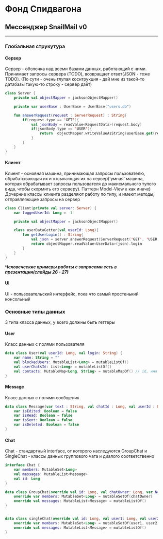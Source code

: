﻿# Фонд Спидвагона 

## Мессенджер SnailMail v0

----
### Глобальная струкутура

#### Сервер
Сервер - оболочка над всеми базами данных, работающий с ними. Принимает запросы сервера (TODO), возвращает ответ(JSON - тоже TODO). (По сути - очень глупая коснтрукция - дай мне из такой-то датабазы такую-то строку - сервер даёт)

````kotlin
class Server {
    private val objectMapper = jacksonObjectMapper()

    private var userBase : UserBase = UserBase("users.db")

    fun answerRequest(request : ServerRequest) : String{
        if(request.type == 'GET'){
            val jsonBody = readValue<RequestData>(request.body)
            if(jsonBody.type == 'USER'){
                return  objectMapper.writeValueAsString(userBase.get(request.body.id))
            }
        }
    }
}
````

#### Клиент

Клиент - основная машина, принимающая запросы пользователю, обрабатывающая их и отсылающая их на сервер('умная' машина, которая обрабатывает запросы пользователя до макисмального тупого вида, чтобы скормить его серверу). Паттерн Model-View а как иначе)
Дочерние классы клиента разделяют работу по типу, и имеют методы, отправляяющие запросы на сервер

````kotlin
class Client(private val server: Server) {
    var loggedUserId: Long = -1

    private val objectMapper = jacksonObjectMapper()

    class userDataGetter(val userId: Long){
        fun getUserLogin() : String{
            val json = server.answerRequest(ServerRequest('GET', 'USER', userId))
            return objectMapper.readValue<UserData>(json).login
        }   
    }   
}
````

***Человеческие примеры  работы с запросами есть в презентации(слайды 26 - 27)***


#### UI
UI - пользовательский интерфейс, пока что самый простенький консольный


### Основные типы данных

3 типа класса данных, у всего должны быть геттеры

#### User

Класс данных с полями пользователя 

````kotlin
data class User(val userId: Long, val login: String) {
    var name: String = ""
    val blockedUsers: MutableList<Long> = mutableListOf()
    val userChatsId: List<Long> = mutableListOf()
    val contacts: MutableMap<Long, String> = mutableMapOf() // id, имя контакта
}
````

#### Message

Класс данных с полями сообщения

````kotlin
data class Message(var text : String, val chatId : Long, val userId : Long) {
    var isEdited: Boolean = false
    var isRead: Boolean = false
    var isSent: Boolean = false
    var isDeleted: Boolean = false
}
````

#### Chat

Chat - стандартный interface, от которого наследуются GroupChat и SingleChat - классы данных группового чата и диалого соответственно

````kotlin
interface Chat {
    var members: MutableSet<Long>
    val messages: MutableList<Message>
    val id: Long
}

data class GroupChat(override val id: Long, val chatOwner: Long, var Name: String) : Chat {
    override var members: MutableSet<Long> = mutableSetOf(chatOwner)
    override val messages: MutableList<Message> = mutableListOf()
}


data class singleChat(override val id: Long, val user1: Long, val user2: Long) : Chat {
    override var members: MutableSet<Long> = mutableSetOf(user1, user2)
    override val messages: MutableList<Message> = mutableListOf()
}
````



